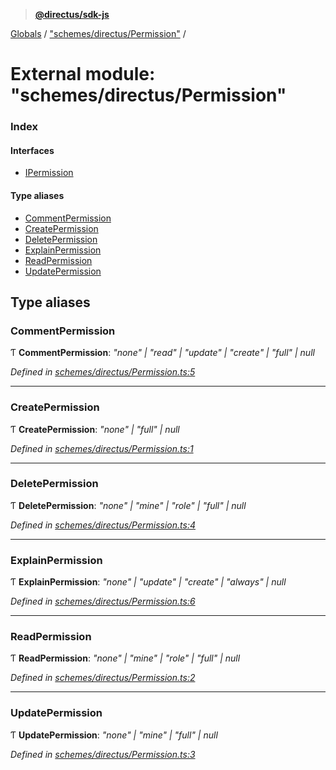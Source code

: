 > **[@directus/sdk-js](../README.md)**

[Globals](../README.md) / ["schemes/directus/Permission"](_schemes_directus_permission_.md) /

# External module: "schemes/directus/Permission"

### Index

#### Interfaces

* [IPermission](../interfaces/_schemes_directus_permission_.ipermission.md)

#### Type aliases

* [CommentPermission](_schemes_directus_permission_.md#commentpermission)
* [CreatePermission](_schemes_directus_permission_.md#createpermission)
* [DeletePermission](_schemes_directus_permission_.md#deletepermission)
* [ExplainPermission](_schemes_directus_permission_.md#explainpermission)
* [ReadPermission](_schemes_directus_permission_.md#readpermission)
* [UpdatePermission](_schemes_directus_permission_.md#updatepermission)

## Type aliases

###  CommentPermission

Ƭ **CommentPermission**: *"none" | "read" | "update" | "create" | "full" | null*

*Defined in [schemes/directus/Permission.ts:5](https://github.com/janbiasi/sdk-js/blob/75383ea/src/schemes/directus/Permission.ts#L5)*

___

###  CreatePermission

Ƭ **CreatePermission**: *"none" | "full" | null*

*Defined in [schemes/directus/Permission.ts:1](https://github.com/janbiasi/sdk-js/blob/75383ea/src/schemes/directus/Permission.ts#L1)*

___

###  DeletePermission

Ƭ **DeletePermission**: *"none" | "mine" | "role" | "full" | null*

*Defined in [schemes/directus/Permission.ts:4](https://github.com/janbiasi/sdk-js/blob/75383ea/src/schemes/directus/Permission.ts#L4)*

___

###  ExplainPermission

Ƭ **ExplainPermission**: *"none" | "update" | "create" | "always" | null*

*Defined in [schemes/directus/Permission.ts:6](https://github.com/janbiasi/sdk-js/blob/75383ea/src/schemes/directus/Permission.ts#L6)*

___

###  ReadPermission

Ƭ **ReadPermission**: *"none" | "mine" | "role" | "full" | null*

*Defined in [schemes/directus/Permission.ts:2](https://github.com/janbiasi/sdk-js/blob/75383ea/src/schemes/directus/Permission.ts#L2)*

___

###  UpdatePermission

Ƭ **UpdatePermission**: *"none" | "mine" | "full" | null*

*Defined in [schemes/directus/Permission.ts:3](https://github.com/janbiasi/sdk-js/blob/75383ea/src/schemes/directus/Permission.ts#L3)*